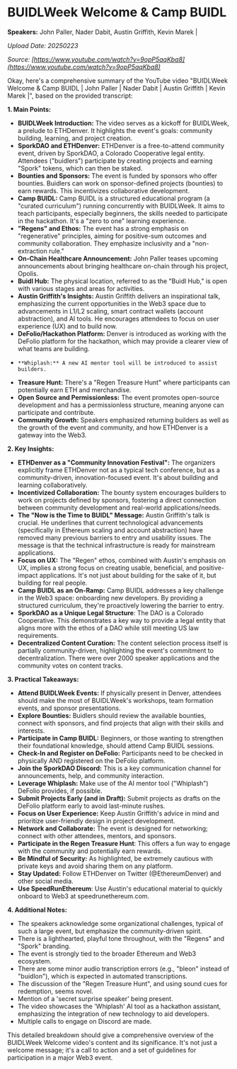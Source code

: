 # BUIDLWeek Welcome & Camp BUIDL

**Speakers:** John Paller, Nader Dabit, Austin Griffith, Kevin Marek |


*Upload Date: 20250223*

*Source: [https://www.youtube.com/watch?v=9opP5aqKba8](https://www.youtube.com/watch?v=9opP5aqKba8)*

Okay, here's a comprehensive summary of the YouTube video "BUIDLWeek Welcome & Camp BUIDL | John Paller | Nader Dabit | Austin Griffith | Kevin Marek |", based on the provided transcript:

**1.  Main Points:**

*   **BUIDLWeek Introduction:**  The video serves as a kickoff for BUIDLWeek, a prelude to ETHDenver. It highlights the event's goals: community building, learning, and project creation.
*   **SporkDAO and ETHDenver:** ETHDenver is a free-to-attend community event, driven by SporkDAO, a Colorado Cooperative legal entity. Attendees ("buidlers") participate by creating projects and earning "Spork" tokens, which can then be staked.
*   **Bounties and Sponsors:**  The event is funded by sponsors who offer bounties.  Buidlers can work on sponsor-defined projects (bounties) to earn rewards.  This incentivizes collaborative development.
*   **Camp BUIDL:**  Camp BUIDL is a structured educational program (a "curated curriculum") running concurrently with BUIDLWeek.  It aims to teach participants, especially beginners, the skills needed to participate in the hackathon. It's a "zero to one" learning experience.
*   **"Regens" and Ethos:** The event has a strong emphasis on "regenerative" principles, aiming for positive-sum outcomes and community collaboration.  They emphasize inclusivity and a "non-extraction rule."
*   **On-Chain Healthcare Announcement:** John Paller teases upcoming announcements about bringing healthcare on-chain through his project, Opolis.
*   **Buidl Hub:** The physical location, referred to as the "Buidl Hub," is open with various stages and areas for activities.
*    **Austin Griffith's Insights:** Austin Griffith delivers an inspirational talk, emphasizing the current opportunities in the Web3 space due to advancements in L1/L2 scaling, smart contract wallets (account abstraction), and AI tools.  He encourages attendees to focus on user experience (UX) and to build now.
* **DeFolio/Hackathon Platform:** Denver is introduced as working with the DeFolio platform for the hackathon, which may provide a clearer view of what teams are building.
*	  **Whiplash:** A new AI mentor tool will be introduced to assist builders.
*   **Treasure Hunt:** There's a "Regen Treasure Hunt" where participants can potentially earn ETH and merchandise.
*   **Open Source and Permissionless:** The event promotes open-source development and has a permissionless structure, meaning anyone can participate and contribute.
* **Community Growth:** Speakers emphasized returning builders as well as the growth of the event and community, and how ETHDenver is a gateway into the Web3.

**2.  Key Insights:**

*   **ETHDenver as a "Community Innovation Festival":**  The organizers explicitly frame ETHDenver not as a typical tech conference, but as a community-driven, innovation-focused event. It's about building and learning collaboratively.
*   **Incentivized Collaboration:** The bounty system encourages builders to work on projects defined by sponsors, fostering a direct connection between community development and real-world applications/needs.
*   **The "Now is the Time to BUIDL" Message:** Austin Griffith's talk is crucial. He underlines that current technological advancements (specifically in Ethereum scaling and account abstraction) have removed many previous barriers to entry and usability issues.  The message is that the technical infrastructure is ready for mainstream applications.
*   **Focus on UX:** The "Regen" ethos, combined with Austin's emphasis on UX, implies a strong focus on creating usable, beneficial, and positive-impact applications. It's not just about building for the sake of it, but building for real people.
*   **Camp BUIDL as an On-Ramp:**  Camp BUIDL addresses a key challenge in the Web3 space: onboarding new developers. By providing a structured curriculum, they're proactively lowering the barrier to entry.
*   **SporkDAO as a Unique Legal Structure**: The DAO is a Colorado Cooperative. This demonstrates a key way to provide a legal entity that aligns more with the ethos of a DAO while still meeting US law requirements.
*   **Decentralized Content Curation:** The content selection process itself is partially community-driven, highlighting the event's commitment to decentralization. There were over 2000 speaker applications and the community votes on content tracks.

**3.  Practical Takeaways:**

*   **Attend BUIDLWeek Events:**  If physically present in Denver, attendees should make the most of BUIDLWeek's workshops, team formation events, and sponsor presentations.
*   **Explore Bounties:**  Buidlers should review the available bounties, connect with sponsors, and find projects that align with their skills and interests.
*   **Participate in Camp BUIDL:**  Beginners, or those wanting to strengthen their foundational knowledge, should attend Camp BUIDL sessions.
*   **Check-In and Register on DeFolio:** Participants need to be checked in physically AND registered on the DeFolio platform.
*   **Join the SporkDAO Discord:** This is a key communication channel for announcements, help, and community interaction.
*   **Leverage Whiplash:** Make use of the AI mentor tool ("Whiplash") DeFolio provides, if possible.
*   **Submit Projects Early (and in Draft):**  Submit projects as drafts on the DeFolio platform early to avoid last-minute rushes.
*   **Focus on User Experience:**  Keep Austin Griffith's advice in mind and prioritize user-friendly design in project development.
*   **Network and Collaborate:**  The event is designed for networking; connect with other attendees, mentors, and sponsors.
*   **Participate in the Regen Treasure Hunt**: This offers a fun way to engage with the community and potentially earn rewards.
*   **Be Mindful of Security:** As highlighted, be extremely cautious with private keys and avoid sharing them on any platform.
*   **Stay Updated:**  Follow ETHDenver on Twitter (@EthereumDenver) and other social media.
*   **Use SpeedRunEthereum**: Use Austin's educational material to quickly onboard to Web3 at speedrunethereum.com.

**4.  Additional Notes:**

*   The speakers acknowledge some organizational challenges, typical of such a large event, but emphasize the community-driven spirit.
*   There is a lighthearted, playful tone throughout, with the "Regens" and "Spork" branding.
*   The event is strongly tied to the broader Ethereum and Web3 ecosystem.
*   There are some minor audio transcription errors (e.g., "bleon" instead of "buidlon"), which is expected in automated transcriptions.
* The discussion of the "Regen Treasure Hunt", and using sound cues for redemption, seems novel.
* Mention of a 'secret surprise speaker' being present.
* The video showcases the 'Whiplash' AI tool as a hackathon assistant, emphasizing the integration of new technology to aid developers.
* Multiple calls to engage on Discord are made.

This detailed breakdown should give a comprehensive overview of the BUIDLWeek Welcome video's content and its significance. It's not just a welcome message; it's a call to action and a set of guidelines for participation in a major Web3 event.